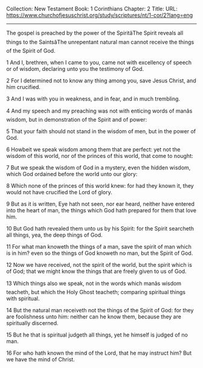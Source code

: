 Collection: New Testament
Book: 1 Corinthians
Chapter: 2
Title: 
URL: https://www.churchofjesuschrist.org/study/scriptures/nt/1-cor/2?lang=eng

---

The gospel is preached by the power of the SpiritâThe Spirit reveals all things to the SaintsâThe unrepentant natural man cannot receive the things of the Spirit of God.

1 And I, brethren, when I came to you, came not with excellency of speech or of wisdom, declaring unto you the testimony of God.

2 For I determined not to know any thing among you, save Jesus Christ, and him crucified.

3 And I was with you in weakness, and in fear, and in much trembling.

4 And my speech and my preaching was not with enticing words of manâs wisdom, but in demonstration of the Spirit and of power:

5 That your faith should not stand in the wisdom of men, but in the power of God.

6 Howbeit we speak wisdom among them that are perfect: yet not the wisdom of this world, nor of the princes of this world, that come to nought:

7 But we speak the wisdom of God in a mystery, even the hidden wisdom, which God ordained before the world unto our glory:

8 Which none of the princes of this world knew: for had they known it, they would not have crucified the Lord of glory.

9 But as it is written, Eye hath not seen, nor ear heard, neither have entered into the heart of man, the things which God hath prepared for them that love him.

10 But God hath revealed them unto us by his Spirit: for the Spirit searcheth all things, yea, the deep things of God.

11 For what man knoweth the things of a man, save the spirit of man which is in him? even so the things of God knoweth no man, but the Spirit of God.

12 Now we have received, not the spirit of the world, but the spirit which is of God; that we might know the things that are freely given to us of God.

13 Which things also we speak, not in the words which manâs wisdom teacheth, but which the Holy Ghost teacheth; comparing spiritual things with spiritual.

14 But the natural man receiveth not the things of the Spirit of God: for they are foolishness unto him: neither can he know them, because they are spiritually discerned.

15 But he that is spiritual judgeth all things, yet he himself is judged of no man.

16 For who hath known the mind of the Lord, that he may instruct him? But we have the mind of Christ.
